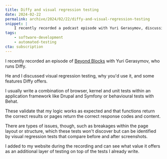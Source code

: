 ```yaml
---
title: Diffy and visual regression testing
date: 2024-02-22
permalink: archive/2024/02/22/diffy-and-visual-regression-testing
snippet: |
    I recently recorded a podcast episode with Yuri Gerasymov, discussing visual regression testing.
tags:
    - software-development
    - automated-testing
cta: subscription
---
```


I recently recorded an episode of [Beyond Blocks][podcast] with Yuri Gerasymov, who runs Diffy.

He and I discussed visual regression testing, why you'd use it, and some features Diffy offers.

I usually write a combination of browser, kernel and unit tests within an application framework like Drupal and Symfony or behavioural tests with Behat.

These validate that my logic works as expected and that functions return the correct results or pages return the correct response codes and content.

There are types of issues, though, such as breakages within the page layout or structure, which these tests won't discover but can be identified by visual regression tests that compare before and after screenshots.

I added to my website during the recording and can see what value it offers as an additional layer of testing on top of the tests I already write.

[podcast]: {{site.url}}/podcast
